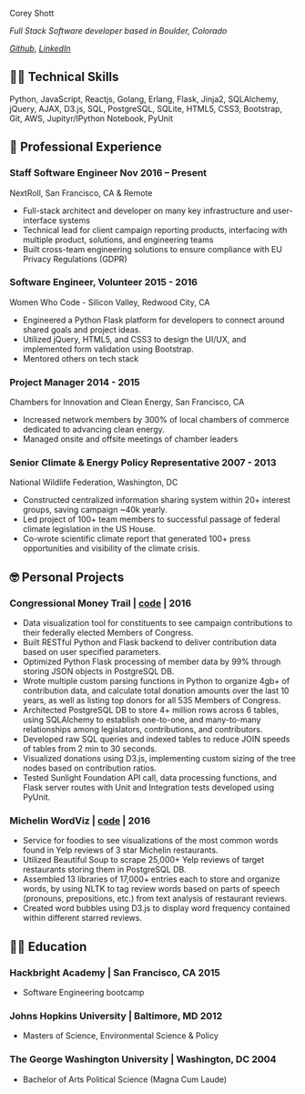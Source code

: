 <link rel="stylesheet" type="text/css" href="resume.css">

<span class="name">Corey Shott</span>

<span class="info">
<i> Full Stack Software developer based in Boulder, Colorado</i> <br>

_[Github](https://github.com/jcshott)_, _[LinkedIn](https://linkedin.com/in/coreyshott)_ <br>

</span>


## 👩‍💻 Technical Skills
Python, JavaScript, Reactjs, Golang, Erlang, Flask, Jinja2, SQLAlchemy, jQuery, AJAX, D3.js, SQL, PostgreSQL, SQLite, HTML5, CSS3, Bootstrap, Git, AWS, Jupityr/IPython Notebook, PyUnit

## 🏢 Professional Experience

### Staff Software Engineer <time> Nov 2016 – Present </time>

<location> NextRoll, San Francisco, CA & Remote </location>

- Full-stack architect and developer on many key infrastructure and user-interface systems
- Technical lead for client campaign reporting products, interfacing with multiple product, solutions, and engineering teams
- Built cross-team engineering solutions to ensure compliance with EU Privacy Regulations (GDPR)

### Software Engineer, Volunteer <time> 2015 - 2016 </time>

<location> Women Who Code - Silicon Valley, Redwood City, CA </location>

- Engineered a Python Flask platform for developers to connect around shared goals and project ideas.
- Utilized jQuery, HTML5, and CSS3 to design the UI/UX, and implemented form validation using Bootstrap.
- Mentored others on tech stack

### Project Manager <time> 2014 - 2015 </time>

<location> Chambers for Innovation and Clean Energy, San Francisco, CA </location>

- Increased network members by 300% of local chambers of commerce dedicated to advancing clean energy.
- Managed onsite and offsite meetings of chamber leaders

### Senior Climate & Energy Policy Representative <time> 2007 - 2013 </time>

<location> National Wildlife Federation, Washington, DC </location>

- Constructed centralized information sharing system within 20+ interest groups, saving campaign ~40k yearly.
- Led project of 100+ team members to successful passage of federal climate legislation in the US House.
- Co-wrote scientific climate report that generated 100+ press opportunities and visibility of the climate crisis.

## 🤓 Personal Projects

### Congressional Money Trail | [code](https://github.com/jcshott/Congressional_Money_Trail) | 2016
- Data visualization tool for constituents to see campaign contributions to their federally elected Members of Congress.
- Built RESTful Python and Flask backend to deliver contribution data based on user specified parameters.
- Optimized Python Flask processing of member data by 99% through storing JSON objects in PostgreSQL DB.
- Wrote multiple custom parsing functions in Python to organize 4gb+ of contribution data, and calculate total donation amounts over the last 10 years, as well as listing top donors for all 535 Members of Congress.
- Architected PostgreSQL DB to store 4+ million rows across 6 tables, using SQLAlchemy to establish one-to-one, and many-to-many relationships among legislators, contributions, and contributors.
- Developed raw SQL queries and indexed tables  to reduce JOIN speeds of tables from 2 min to 30 seconds.
- Visualized donations using D3.js, implementing custom sizing of the tree nodes based on contribution ratios.
- Tested Sunlight Foundation API call, data processing functions, and Flask server routes with Unit and Integration tests developed using PyUnit.

### Michelin WordViz | [code](https://github.com/jcshott/Michelin-WordViz) | 2016
- Service for foodies to see visualizations of the most common words found in Yelp reviews of 3 star Michelin restaurants.
- Utilized Beautiful Soup to scrape 25,000+ Yelp reviews of target restaurants storing them in PostgreSQL DB.
- Assembled 13 libraries of 17,000+ entries each to store and organize words, by using NLTK to tag review words based on parts of speech (pronouns, prepositions, etc.) from text analysis of restaurant reviews.
- Created word bubbles using D3.js to display word frequency contained within different starred reviews.

## 👩‍🎓 Education

### Hackbright Academy | <location> San Francisco, CA </location> <time> 2015 </time>
- Software Engineering bootcamp

### Johns Hopkins University | <location> Baltimore, MD </location> <time> 2012 </time>

- Masters of Science, Environmental Science & Policy

### The George Washington University | <location> Washington, DC </location> <time> 2004 </time>

- Bachelor of Arts Political Science (Magna Cum Laude)
